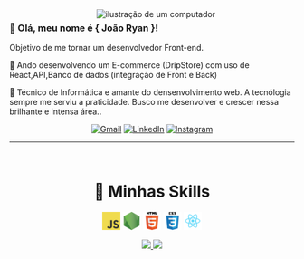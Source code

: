 <img src="https://i.pinimg.com/originals/f9/57/6f/f9576fca9fc8ef79976a1d6327bbe9ae.gif" alt="ilustração de um computador" min-width="400px" max-width="400px" width="350px" align="right">

<h3>💜 Olá, meu nome é { João Ryan }!</h3>

Objetivo de me tornar um desenvolvedor Front-end.

🔭 Ando desenvolvendo um E-commerce (DripStore) com uso de React,API,Banco de dados (integração de Front e Back)

💬 Técnico de Informática e amante do densenvolvimento web. A tecnólogia sempre me serviu a praticidade. Busco me desenvolver e crescer nessa brilhante e intensa área..
  <p align="center">
  <a href="mailto:joaoryanoliveira2005@gmail.com" title="Gmail">
  <img src="https://img.shields.io/badge/-Gmail-FF0000?style=flat-square&labelColor=FF0000&logo=gmail&logoColor=white&link=LINK-DO-SEU-GMAIL" alt="Gmail"/></a>
  <a href="https://www.linkedin.com/in/jo%C3%A3o-ryan-491869279/" title="LinkedIn" target="_blank">
  <img src="https://img.shields.io/badge/-Linkedin-0e76a8?style=flat-square&logo=Linkedin&logoColor=white&link=LINK-DO-SEU-LINKEDIN" alt="LinkedIn"/></a>
  <a href="https://www.instagram.com/garotoceanoo/" title="Instagram">
  <img src="https://img.shields.io/badge/-Instagram-DF0174?style=flat-square&labelColor=DF0174&logo=instagram&logoColor=white&link=LINK-DO-SEU-INSTAGRAM" alt="Instagram"/></a>
  <a href="https://drive.google.com/file/d/1qPpDrp--f4swDzgFzxqoq5logOFcCqSO/view?usp=sharing"/></a>
</p>

---
<br>

  
<h1 align="center">🚀 Minhas Skills</h1> 
  

  <p align="center">
<code><img height="32" src="https://raw.githubusercontent.com/github/explore/80688e429a7d4ef2fca1e82350fe8e3517d3494d/topics/javascript/javascript.png" alt="Javascript"/></code>
<code><img height="32" src="https://raw.githubusercontent.com/github/explore/80688e429a7d4ef2fca1e82350fe8e3517d3494d/topics/nodejs/nodejs.png" alt="Nodejs"/></code>
<code><img height="32" src="https://raw.githubusercontent.com/github/explore/80688e429a7d4ef2fca1e82350fe8e3517d3494d/topics/html/html.png" alt="HTML5"/></code>
<code><img height="32" src="https://raw.githubusercontent.com/github/explore/80688e429a7d4ef2fca1e82350fe8e3517d3494d/topics/css/css.png" alt="CSS"/></code>
<code><img height="32" src="https://raw.githubusercontent.com/github/explore/80688e429a7d4ef2fca1e82350fe8e3517d3494d/topics/react/react.png" alt="React"/></code>
</p>


 <div align="center">
  <a href="https://github.com/deryaxnw">
    <img height="165em" src="https://github-readme-stats.vercel.app/api?username=deryaxnw&show_icons=true&theme=radical"/>
    <img height="165em" src="https://github-readme-stats.vercel.app/api/top-langs/?username=deryaxnw&layout=compact&theme=radical"/>
  </a>
</div>

